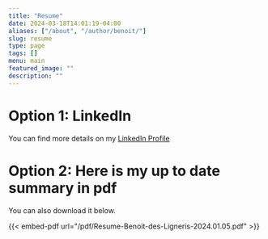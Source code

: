 ```yaml
---
title: "Resume"
date: 2024-03-18T14:01:19-04:00
aliases: ["/about", "/author/benoit/"]
slug: resume
type: page
tags: []
menu: main
featured_image: ""
description: ""
---
```


# Option 1: LinkedIn

You can find more details on my [LinkedIn Profile](https://www.linkedin.com/in/benoitdesligneris/)

# Option 2: Here is my up to date summary in pdf

You can also download it below.

{{< embed-pdf url="/pdf/Resume-Benoit-des-Ligneris-2024.01.05.pdf" >}}
